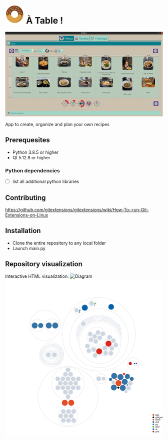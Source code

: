 # ![donut.png](https://github.com/juvarlet/a_table/blob/main/UI/images/donut_icon.png?raw=true) À Table !
![app_screenshot.png](https://github.com/juvarlet/a_table/blob/main/images/app_screenshot.png?raw=true)

App to create, organize and plan your own recipes

## Prerequesites
* Python 3.8.5 or higher
* Qt 5.12.8 or higher

### Python dependencies
- [ ] list all additional python libraries

## Contributing
https://github.com/gitextensions/gitextensions/wiki/How-To:-run-Git-Extensions-on-Linux

## Installation
* Clone the entire repository to any local folder
* Launch main.py

## Repository visualization
Interactive HTML visualization: ![Diagram](https://octo-repo-visualization.vercel.app/?repo=juvarlet%2Fa_table)
![Visualization of this repo](./diagram.svg)